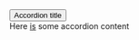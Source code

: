 <section class="au-accordion">
  <button class="au-accordion__title js-au-accordion js-focus-me" aria-controls="accordion-default" aria-expanded="true" aria-selected="true" onclick="return AU.accordion.Toggle( this )">Accordion title</button>
  <div class="au-accordion__body" id="accordion-default">
    <div class="au-accordion__body-wrapper">
      Here <a href="#url" class="js-focus-me">is</a> some accordion content
    </div>
  </div>
</section>
